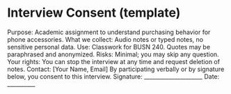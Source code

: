 Interview Consent (template)
============================
Purpose: Academic assignment to understand purchasing behavior for phone accessories.
What we collect: Audio notes or typed notes, no sensitive personal data.
Use: Classwork for BUSN 240. Quotes may be paraphrased and anonymized.
Risks: Minimal; you may skip any question.
Your rights: You can stop the interview at any time and request deletion of notes.
Contact: [Your Name, Email]
By participating verbally or by signature below, you consent to this interview.
Signature: _____________________   Date: __________
